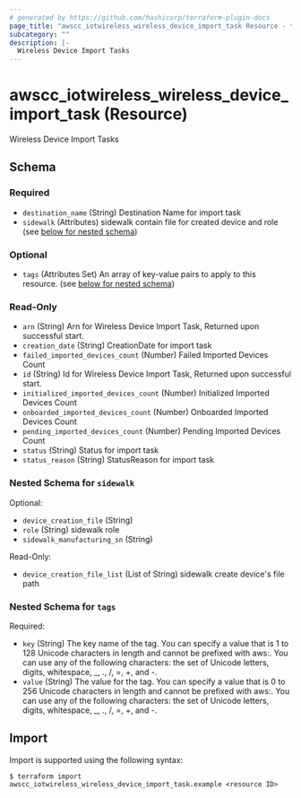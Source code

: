 ```yaml
---
# generated by https://github.com/hashicorp/terraform-plugin-docs
page_title: "awscc_iotwireless_wireless_device_import_task Resource - terraform-provider-awscc"
subcategory: ""
description: |-
  Wireless Device Import Tasks
---
```


# awscc_iotwireless_wireless_device_import_task (Resource)

Wireless Device Import Tasks



<!-- schema generated by tfplugindocs -->
## Schema

### Required

- `destination_name` (String) Destination Name for import task
- `sidewalk` (Attributes) sidewalk contain file for created device and role (see [below for nested schema](#nestedatt--sidewalk))

### Optional

- `tags` (Attributes Set) An array of key-value pairs to apply to this resource. (see [below for nested schema](#nestedatt--tags))

### Read-Only

- `arn` (String) Arn for Wireless Device Import Task, Returned upon successful start.
- `creation_date` (String) CreationDate for import task
- `failed_imported_devices_count` (Number) Failed Imported Devices Count
- `id` (String) Id for Wireless Device Import Task, Returned upon successful start.
- `initialized_imported_devices_count` (Number) Initialized Imported Devices Count
- `onboarded_imported_devices_count` (Number) Onboarded Imported Devices Count
- `pending_imported_devices_count` (Number) Pending Imported Devices Count
- `status` (String) Status for import task
- `status_reason` (String) StatusReason for import task

<a id="nestedatt--sidewalk"></a>
### Nested Schema for `sidewalk`

Optional:

- `device_creation_file` (String)
- `role` (String) sidewalk role
- `sidewalk_manufacturing_sn` (String)

Read-Only:

- `device_creation_file_list` (List of String) sidewalk create device's file path


<a id="nestedatt--tags"></a>
### Nested Schema for `tags`

Required:

- `key` (String) The key name of the tag. You can specify a value that is 1 to 128 Unicode characters in length and cannot be prefixed with aws:. You can use any of the following characters: the set of Unicode letters, digits, whitespace, _, ., /, =, +, and -.
- `value` (String) The value for the tag. You can specify a value that is 0 to 256 Unicode characters in length and cannot be prefixed with aws:. You can use any of the following characters: the set of Unicode letters, digits, whitespace, _, ., /, =, +, and -.

## Import

Import is supported using the following syntax:

```shell
$ terraform import awscc_iotwireless_wireless_device_import_task.example <resource ID>
```
